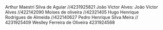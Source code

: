 Arthur Maestri Silva de Aguiar //4231925821
João Victor Alves: João Victor Alves //422142090
Moises de oliveira //42321405
Hugo Henrique Rodrigues de Almeida //422140627
Pedro Henrique Silva Meira // 4231925409
Weslley Ferreira de Oliveira
4231924568
